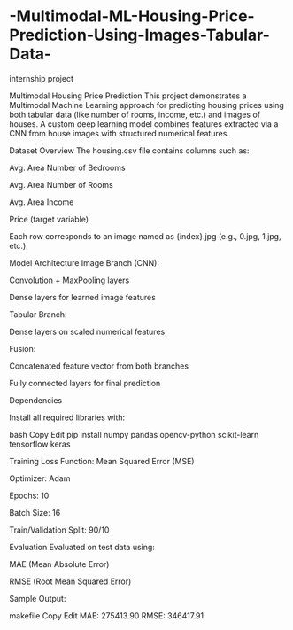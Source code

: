 # -Multimodal-ML-Housing-Price-Prediction-Using-Images-Tabular-Data-
internship project

 Multimodal Housing Price Prediction
This project demonstrates a Multimodal Machine Learning approach for predicting housing prices using both tabular data (like number of rooms, income, etc.) and images of houses. A custom deep learning model combines features extracted via a CNN from house images with structured numerical features.

Dataset Overview
The housing.csv file contains columns such as:

Avg. Area Number of Bedrooms

Avg. Area Number of Rooms

Avg. Area Income

Price (target variable)

Each row corresponds to an image named as {index}.jpg (e.g., 0.jpg, 1.jpg, etc.).

Model Architecture
Image Branch (CNN):

Convolution + MaxPooling layers

Dense layers for learned image features

Tabular Branch:

Dense layers on scaled numerical features

Fusion:

Concatenated feature vector from both branches

Fully connected layers for final prediction

 Dependencies


Install all required libraries with:

bash
Copy
Edit
pip install numpy pandas opencv-python scikit-learn tensorflow keras

Training
Loss Function: Mean Squared Error (MSE)

Optimizer: Adam

Epochs: 10

Batch Size: 16

Train/Validation Split: 90/10

 Evaluation
Evaluated on test data using:

MAE (Mean Absolute Error)

RMSE (Root Mean Squared Error)

Sample Output:

makefile
Copy
Edit
MAE: 275413.90
RMSE: 346417.91
